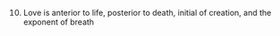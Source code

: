 10. Love is anterior to life, posterior to death, initial of creation, and the exponent of breath         
